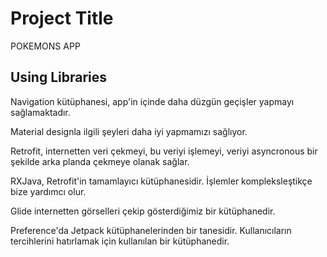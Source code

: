 # Project Title

POKEMONS APP

## Using Libraries 

Navigation kütüphanesi, app'in içinde daha düzgün geçişler yapmayı sağlamaktadır.

Material designla ilgili şeyleri daha iyi yapmamızı sağlıyor.

Retrofit, internetten veri çekmeyi, bu veriyi işlemeyi, veriyi asyncronous bir şekilde arka planda çekmeye 
olanak sağlar.

RXJava, Retrofit'in tamamlayıcı kütüphanesidir. İşlemler kompleksleştikçe bize yardımcı olur.

Glide internetten görselleri çekip gösterdiğimiz bir kütüphanedir.

Preference'da Jetpack kütüphanelerinden bir tanesidir. Kullanıcıların tercihlerini hatırlamak için kullanılan 
bir kütüphanedir.
